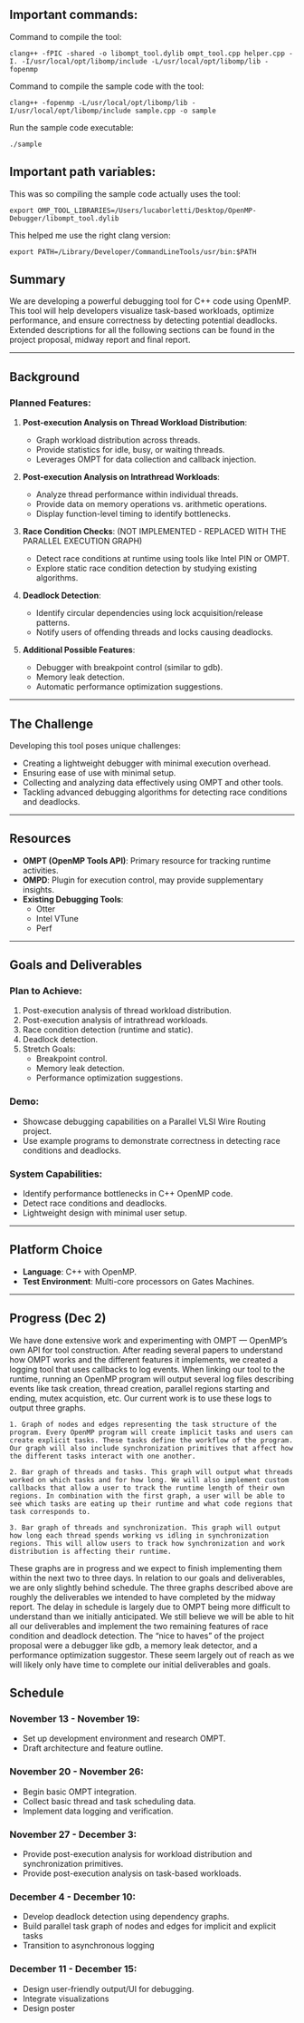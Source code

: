 ## Important commands:

Command to compile the tool:

`clang++ -fPIC -shared -o libompt_tool.dylib ompt_tool.cpp helper.cpp -I. -I/usr/local/opt/libomp/include -L/usr/local/opt/libomp/lib -fopenmp`

Command to compile the sample code with the tool:

`clang++ -fopenmp -L/usr/local/opt/libomp/lib -I/usr/local/opt/libomp/include sample.cpp -o sample`

Run the sample code executable:

`./sample`


## Important path variables:

This was so compiling the sample code actually uses the tool:

`export OMP_TOOL_LIBRARIES=/Users/lucaborletti/Desktop/OpenMP-Debugger/libompt_tool.dylib`

This helped me use the right clang version:

`export PATH=/Library/Developer/CommandLineTools/usr/bin:$PATH`


## Summary
We are developing a powerful debugging tool for C++ code using OpenMP. This tool will help developers visualize task-based workloads, optimize performance, and ensure correctness by detecting potential deadlocks.
Extended descriptions for all the following sections can be found in the project proposal, midway report and final report.

---

## Background
### Planned Features:
1. **Post-execution Analysis on Thread Workload Distribution**:
   - Graph workload distribution across threads.
   - Provide statistics for idle, busy, or waiting threads.
   - Leverages OMPT for data collection and callback injection.

2. **Post-execution Analysis on Intrathread Workloads**:
   - Analyze thread performance within individual threads.
   - Provide data on memory operations vs. arithmetic operations.
   - Display function-level timing to identify bottlenecks.

3. **Race Condition Checks**: (NOT IMPLEMENTED - REPLACED WITH THE PARALLEL EXECUTION GRAPH)
   - Detect race conditions at runtime using tools like Intel PIN or OMPT.
   - Explore static race condition detection by studying existing algorithms.

4. **Deadlock Detection**:
   - Identify circular dependencies using lock acquisition/release patterns.
   - Notify users of offending threads and locks causing deadlocks.

5. **Additional Possible Features**:
   - Debugger with breakpoint control (similar to gdb).
   - Memory leak detection.
   - Automatic performance optimization suggestions.

---

## The Challenge
Developing this tool poses unique challenges:
- Creating a lightweight debugger with minimal execution overhead.
- Ensuring ease of use with minimal setup.
- Collecting and analyzing data effectively using OMPT and other tools.
- Tackling advanced debugging algorithms for detecting race conditions and deadlocks.

---

## Resources
- **OMPT (OpenMP Tools API)**: Primary resource for tracking runtime activities.
- **OMPD**: Plugin for execution control, may provide supplementary insights.
- **Existing Debugging Tools**:
  - Otter
  - Intel VTune
  - Perf

---

## Goals and Deliverables
### Plan to Achieve:
1. Post-execution analysis of thread workload distribution.
2. Post-execution analysis of intrathread workloads.
3. Race condition detection (runtime and static).
4. Deadlock detection.
5. Stretch Goals:
   - Breakpoint control.
   - Memory leak detection.
   - Performance optimization suggestions.

### Demo:
- Showcase debugging capabilities on a Parallel VLSI Wire Routing project.
- Use example programs to demonstrate correctness in detecting race conditions and deadlocks.

### System Capabilities:
- Identify performance bottlenecks in C++ OpenMP code.
- Detect race conditions and deadlocks.
- Lightweight design with minimal user setup.

---

## Platform Choice
- **Language**: C++ with OpenMP.
- **Test Environment**: Multi-core processors on Gates Machines.

---

## Progress (Dec 2)

We have done extensive work and experimenting with OMPT — OpenMP’s own API for tool construction.
After reading several papers to understand how OMPT works and the different features it implements, we created a logging tool that uses callbacks to log events. When linking our tool to the runtime, running an OpenMP program will output several log files describing events like task creation, thread creation, parallel regions starting and ending, mutex acquistion, etc.
Our current work is to use these logs to output three graphs.

    1. Graph of nodes and edges representing the task structure of the program. Every OpenMP program will create implicit tasks and users can create explicit tasks. These tasks define the workflow of the program. Our graph will also include synchronization primitives that affect how the different tasks interact with one another.

    2. Bar graph of threads and tasks. This graph will output what threads worked on which tasks and for how long. We will also implement custom callbacks that allow a user to track the runtime length of their own regions. In combination with the first graph, a user will be able to see which tasks are eating up their runtime and what code regions that task corresponds to.

    3. Bar graph of threads and synchronization. This graph will output how long each thread spends working vs idling in synchronization regions. This will allow users to track how synchronization and work distribution is affecting their runtime.
    
These graphs are in progress and we expect to finish implementing them within the next two to three days. In relation to our goals and deliverables, we are only slightly behind schedule. The three graphs described above are roughly the deliverables we intended to have completed by the midway report. The delay in schedule is largely due to OMPT being more difficult to understand than we initially anticipated. We still believe we will be able to hit all our deliverables and implement the two remaining features of race condition and deadlock detection. The “nice to haves” of the project proposal were a debugger like gdb, a memory leak detector, and a performance optimization suggestor. These seem largely out of reach as we will likely only have time to complete our initial deliverables and goals.



## Schedule
### November 13 - November 19:
- Set up development environment and research OMPT.
- Draft architecture and feature outline.

### November 20 - November 26:
- Begin basic OMPT integration.
- Collect basic thread and task scheduling data.
- Implement data logging and verification.

### November 27 - December 3:
- Provide post-execution analysis for workload distribution and synchronization primitives.
- Provide post-execution analysis on task-based workloads.

### December 4 - December 10:
- Develop deadlock detection using dependency graphs.
- Build parallel task graph of nodes and edges for implicit and explicit tasks
- Transition to asynchronous logging

### December 11 - December 15:
- Design user-friendly output/UI for debugging.
- Integrate visualizations
- Design poster
